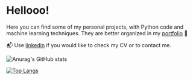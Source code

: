 # Hellooo! 

Here you can find some of my personal projects, with Python code and machine learning techniques. They are better organized in my [portfolio](https://alejandraberbesi.github.io/) :abacus:	

:mailbox_with_mail:	Use [linkedin](https://www.linkedin.com/in/alejandra-berbesi-becerra/) if you would like to check my CV or to contact me.

![Anurag's GitHub stats](https://github-readme-stats.vercel.app/api?username=alejandraberbesi&hide=stars,issues,contribs&count_private=true&show_icons=true&theme=outrun&include_all_commits=true&hide_rank=true)

[![Top Langs](https://github-readme-stats.vercel.app/api/top-langs/?username=alejandraberbesi&layout=compact&hide=jupyter%20notebook&theme=outrun)](https://github.com/anuraghazra/github-readme-stats)

